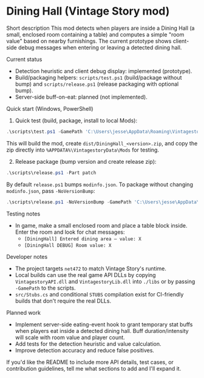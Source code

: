 # Dining Hall (Vintage Story mod)

Short description
This mod detects when players are inside a Dining Hall (a small, enclosed room containing a table) and computes a simple "room value" based on nearby furnishings. The current prototype shows client-side debug messages when entering or leaving a detected dining hall.

Current status
- Detection heuristic and client debug display: implemented (prototype).
- Build/packaging helpers: `scripts/test.ps1` (build/package without bump) and `scripts/release.ps1` (release packaging with optional bump).
- Server-side buff-on-eat: planned (not implemented).

Quick start (Windows, PowerShell)
1) Quick test (build, package, install to local Mods):

```powershell
.\scripts\test.ps1 -GamePath 'C:\Users\jesse\AppData\Roaming\Vintagestory'
```

This will build the mod, create `dist/DiningHall_<version>.zip`, and copy the zip directly into `%APPDATA%\VintagestoryData\Mods` for testing.

2) Release package (bump version and create release zip):

```powershell
.\scripts\release.ps1 -Part patch
```

By default `release.ps1` bumps `modinfo.json`. To package without changing `modinfo.json`, pass `-NoVersionBump`:

```powershell
.\scripts\release.ps1 -NoVersionBump -GamePath 'C:\Users\jesse\AppData\Roaming\Vintagestory'
```

Testing notes
- In game, make a small enclosed room and place a table block inside. Enter the room and look for chat messages:
	- `[DiningHall] Entered dining area — value: X`
	- `[DiningHall DEBUG] Room value: X`

Developer notes
- The project targets `net472` to match Vintage Story's runtime.
- Local builds can use the real game API DLLs by copying `VintagestoryAPI.dll` and `VintagestoryLib.dll` into `./libs` or by passing `-GamePath` to the scripts.
- `src/Stubs.cs` and conditional `STUBS` compilation exist for CI-friendly builds that don't require the real DLLs.

Planned work
- Implement server-side eating-event hook to grant temporary stat buffs when players eat inside a detected dining hall. Buff duration/intensity will scale with room value and player count.
- Add tests for the detection heuristic and value calculation.
- Improve detection accuracy and reduce false positives.

If you'd like the README to include more API details, test cases, or contribution guidelines, tell me what sections to add and I'll expand it.


